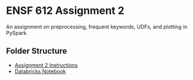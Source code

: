 # ENSF 612 Assignment 2
An assignment on preprocessing, frequent keywords, UDFs, and plotting in PySpark.

## Folder Structure
- [Assignment 2 Instructions](https://github.com/StevenD24/ENSF-612-Assignment-2/blob/main/A2%20W2023.pdf)
- [Databricks Notebook](https://github.com/StevenD24/ENSF-612-Assignment-2/blob/main/ENSF%20612%20-%20A2.ipynb)
